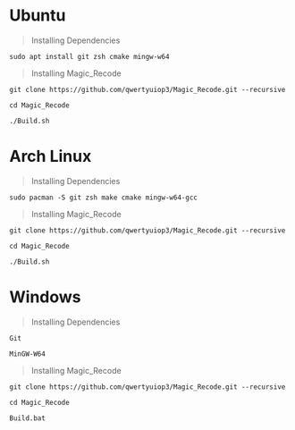 # Ubuntu

> Installing Dependencies

```
sudo apt install git zsh cmake mingw-w64
```

> Installing Magic_Recode

```
git clone https://github.com/qwertyuiop3/Magic_Recode.git --recursive

cd Magic_Recode

./Build.sh
```

# Arch Linux

> Installing Dependencies

```
sudo pacman -S git zsh make cmake mingw-w64-gcc
```

> Installing Magic_Recode

```
git clone https://github.com/qwertyuiop3/Magic_Recode.git --recursive

cd Magic_Recode

./Build.sh
```

# Windows

> Installing Dependencies

```
Git

MinGW-W64
```

> Installing Magic_Recode

```
git clone https://github.com/qwertyuiop3/Magic_Recode.git --recursive

cd Magic_Recode

Build.bat
```
